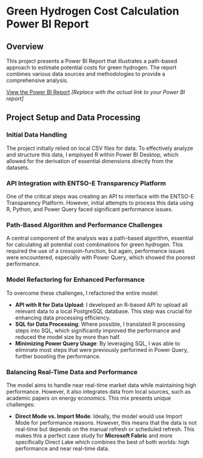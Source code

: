 # Green Hydrogen Cost Calculation Power BI Report

## Overview

This project presents a Power BI Report that illustrates a path-based approach to estimate potential costs for green hydrogen. The report combines various data sources and methodologies to provide a comprehensive analysis.

[View the Power BI Report]([https://yourpowerbireportlink.com](https://app.powerbi.com/groups/9d2d7ece-0241-4862-86ba-4d5f90f38964/reports/12229dc7-baa3-4299-8b56-415f3975a8c5/ReportSection95339d77bad7a209ab6b?experience=power-bi)) _[Replace with the actual link to your Power BI report]_

## Project Setup and Data Processing

### Initial Data Handling

The project initially relied on local CSV files for data. To effectively analyze and structure this data, I employed R within Power BI Desktop, which allowed for the derivation of essential dimensions directly from the datasets.

### API Integration with ENTSO-E Transparency Platform

One of the critical steps was creating an API to interface with the ENTSO-E Transparency Platform. However, initial attempts to process this data using R, Python, and Power Query faced significant performance issues.

### Path-Based Algorithm and Performance Challenges

A central component of the analysis was a path-based algorithm, essential for calculating all potential cost combinations for green hydrogen. This required the use of a crossjoin-function, but again, performance issues were encountered, especially with Power Query, which showed the poorest performance.

### Model Refactoring for Enhanced Performance

To overcome these challenges, I refactored the entire model:

- **API with R for Data Upload**: I developed an R-based API to upload all relevant data to a local PostgreSQL database. This step was crucial for enhancing data processing efficiency.
- **SQL for Data Processing**: Where possible, I translated R processing steps into SQL, which significantly improved the performance and reduced the model size by more than half.
- **Minimizing Power Query Usage**: By leveraging SQL, I was able to eliminate most steps that were previously performed in Power Query, further boosting the performance.

### Balancing Real-Time Data and Performance

The model aims to handle near real-time market data while maintaining high performance. However, it also integrates data from local sources, such as academic papers on energy economics. This mix presents unique challenges:

- **Direct Mode vs. Import Mode**: Ideally, the model would use Import Mode for performance reasons. However, this means that the data is not real-time but depends on the manual refresh or scheduled refresh. This makes this a perfect case study for **Microsoft Fabric** and more specifically Direct Lake which combines the best of both worlds: high performance and near real-time data.
